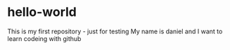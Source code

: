 # hello-world
This is my first repository - just for testing
My name is daniel and I want to learn codeing with github
